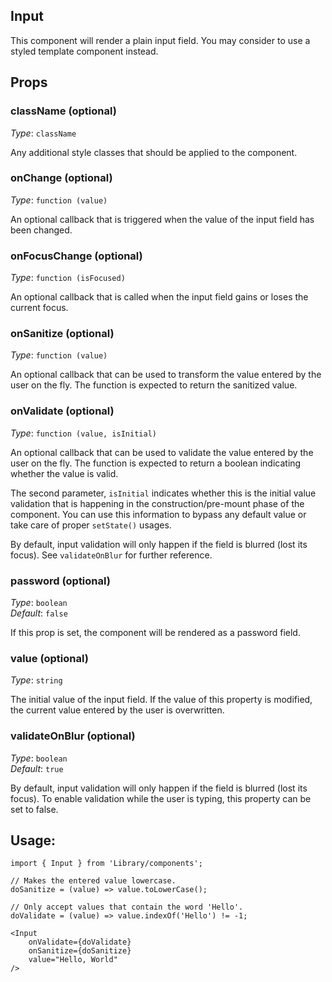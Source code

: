 Input
---
This component will render a plain input field. You may consider to use a 
styled template component instead.

## Props

### className (optional)

_Type_: `className`<br>

Any additional style classes that should be applied to the component.

### onChange (optional)

_Type_: `function (value)`<br>

An optional callback that is triggered when the value of the input field
has been changed.

### onFocusChange (optional)

_Type_: `function (isFocused)`<br>

An optional callback that is called when the input field gains or loses
the current focus.

### onSanitize (optional)

_Type_: `function (value)`<br>

An optional callback that can be used to transform the value entered by the
user on the fly. The function is expected to return the sanitized value.

### onValidate (optional)

_Type_: `function (value, isInitial)`<br>

An optional callback that can be used to validate the value entered by the
user on the fly. The function is expected to return a boolean indicating
whether the value is valid.

The second parameter, `isInitial` indicates whether this is the initial
value validation that is happening in the construction/pre-mount phase of
the component. You can use this information to bypass any default value or
take care of proper `setState()` usages. 

By default, input validation will only happen if the field is blurred
(lost its focus). See `validateOnBlur` for further reference.

### password (optional)

_Type_: `boolean`<br>
_Default_: `false`

If this prop is set, the component will be rendered as a password field.

### value (optional)

_Type_: `string`<br>

The initial value of the input field. If the value of this property is modified,
the current value entered by the user is overwritten.

### validateOnBlur (optional)

_Type_: `boolean`<br>
_Default_: `true`<br>

By default, input validation will only happen if the field is blurred
(lost its focus). To enable validation while the user is typing, this property
can be set to false.

## Usage:

```markup
import { Input } from 'Library/components';

// Makes the entered value lowercase.
doSanitize = (value) => value.toLowerCase();

// Only accept values that contain the word 'Hello'.
doValidate = (value) => value.indexOf('Hello') != -1;

<Input
    onValidate={doValidate}
    onSanitize={doSanitize}
    value="Hello, World"
/>
```


